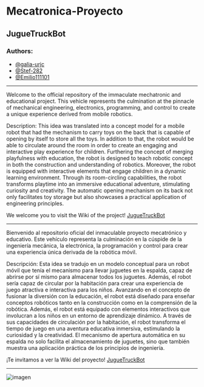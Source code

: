 # Mecatronica-Proyecto
## JugueTruckBot
### Authors:
* [@galia-urjc](https://github.com/galia-urjc)  
* [@Stef-282](https://github.com/Stef-282)  
* [@Emilio111101](https://github.com/Emilio111101)

***

Welcome to the official repository of the immaculate mechatronic and educational project. This vehicle represents the culmination at the pinnacle of mechanical engineering, electronics, programming, and control to create a unique experience derived from mobile robotics.

Description:
This idea was translated into a concept model for a mobile robot that had the mechanism to carry toys on the back that is capable of opening by itself to store all the toys. In addition to that, the robot would be able to circulate around the room in order to create an engaging and interactive play experience for children. Furthering the concept of merging playfulness with education, the robot is designed to teach robotic concept in both the construction and understanding of robotics. Moreover, the robot is equipped with interactive elements that engage children in a dynamic learning environment. Through its room-circling capabilities, the robot transforms playtime into an immersive educational adventure, stimulating curiosity and creativity. The automatic opening mechanism on its back not only facilitates toy storage but also showcases a practical application of engineering principles.

We welcome you to visit the Wiki of the project!
[JugueTruckBot](https://github.com/galia-urjc/Mecatronica-Proyecto/wiki)

***

Bienvenido al repositorio oficial del inmaculable proyecto mecatrónico y educativo. Este vehículo representa la culminación en la cúspide de la ingeniería mecánica, la electrónica, la programación y control para crear una experiencia única derivada de la robótica móvil.

Descripción:
Esta idea se tradujo en un modelo conceptual para un robot móvil que tenía el mecanismo para llevar juguetes en la espalda, capaz de abrirse por sí mismo para almacenar todos los juguetes. Además, el robot sería capaz de circular por la habitación para crear una experiencia de juego atractiva e interactiva para los niños. Avanzando en el concepto de fusionar la diversión con la educación, el robot está diseñado para enseñar conceptos robóticos tanto en la construcción como en la comprensión de la robótica. Además, el robot está equipado con elementos interactivos que involucran a los niños en un entorno de aprendizaje dinámico. A través de sus capacidades de circulación por la habitación, el robot transforma el tiempo de juego en una aventura educativa inmersiva, estimulando la curiosidad y la creatividad. El mecanismo de apertura automática en su espalda no solo facilita el almacenamiento de juguetes, sino que también muestra una aplicación práctica de los principios de ingeniería.

¡Te invitamos a ver la Wiki del proyecto!
[JugueTruckBot](https://github.com/galia-urjc/Mecatronica-Proyecto/wiki)

***

![imagen](https://github.com/galia-urjc/Mecatronica-Proyecto/assets/145765270/656fe022-5802-4756-9344-28a0ae3e48c6)
